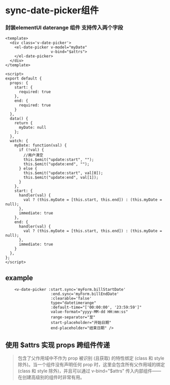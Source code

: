 
# sync-date-picker组件 
### 封装elementUI daterange 组件 支持传入两个字段
``` vue
<template>
  <div class='v-date-picker'>
    <el-date-picker v-model="myDate"
                    v-bind="$attrs">
    </el-date-picker>
  </div>
</template>

<script>
export default {
  props: {
    start: {
      required: true
    },
    end: {
      required: true
    }
  },
  data() {
    return {
      myDate: null
    };
  },
  watch: {
    myDate: function(val) {
      if (!val) {
        //用户清空
        this.$emit("update:start", "");
        this.$emit("update:end", "");
      } else {
        this.$emit("update:start", val[0]);
        this.$emit("update:end", val[1]);
      }
    },
    start: {
      handler(val) {
        val ? (this.myDate = [this.start, this.end]) : (this.myDate = null);
      },
      immediate: true
    },
    end: {
      handler(val) {
        val ? (this.myDate = [this.start, this.end]) : (this.myDate = null);
      },
      immediate: true
    }
  },
};
</script>
```
## example
```vue
    <v-date-picker :start.sync='myForm.billStartDate'
                    :end.sync='myForm.billEndDate'
                    :clearable='false'
                    type="datetimerange"
                    :default-time="['00:00:00', '23:59:59']"
                    value-format="yyyy-MM-dd HH:mm:ss"
                    range-separator="至"
                    start-placeholder="开始日期"
                    end-placeholder="结束日期" />
```
##  使用 $attrs 实现 props 跨组件传递

>包含了父作用域中不作为 prop 被识别 (且获取) 的特性绑定 (class 和 style 除外)。当一个组件没有声明任何 prop 时，这里会包含所有父作用域的绑定 (class 和 style 除外)，并且可以通过 v-bind="$attrs" 传入内部组件——在创建高级别的组件时非常有用。

